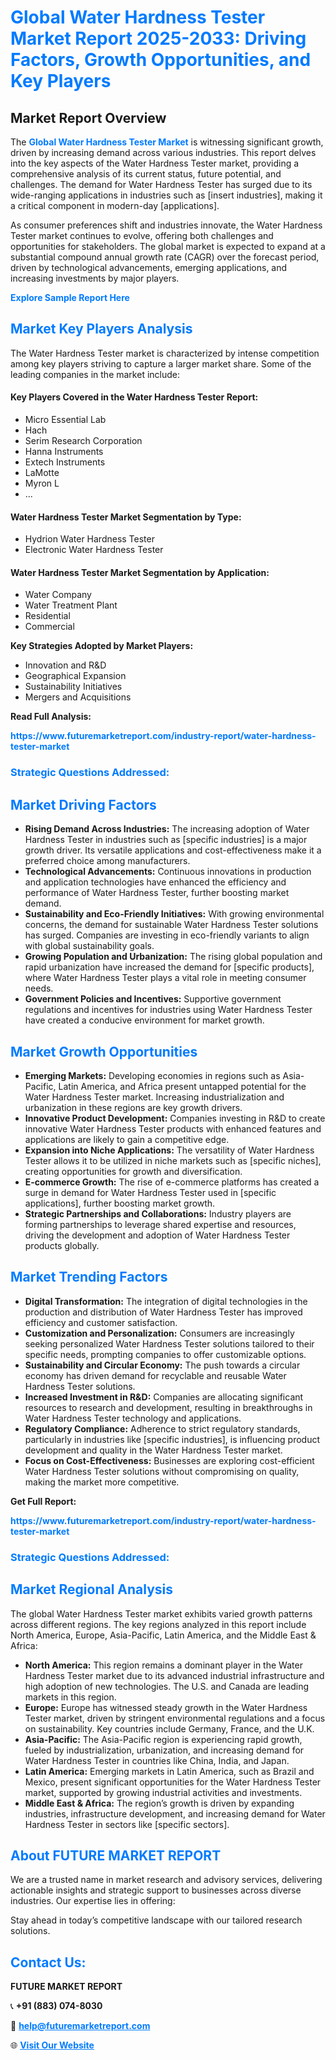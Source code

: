 <h1 style="color: #007BFF;">Global Water Hardness Tester Market Report 2025-2033: Driving Factors, Growth Opportunities, and Key Players</h1>

<section id="overview">
<h2>Market Report Overview</h2>
<p>The <a href="https://www.futuremarketreport.com/industry-report/water-hardness-tester-market" style="color: #007BFF; text-decoration: none;"><strong>Global Water Hardness Tester Market</strong></a> is witnessing significant growth, driven by increasing demand across various industries. This report delves into the key aspects of the Water Hardness Tester market, providing a comprehensive analysis of its current status, future potential, and challenges. The demand for Water Hardness Tester has surged due to its wide-ranging applications in industries such as [insert industries], making it a critical component in modern-day [applications].</p>
<p>As consumer preferences shift and industries innovate, the Water Hardness Tester market continues to evolve, offering both challenges and opportunities for stakeholders. The global market is expected to expand at a substantial compound annual growth rate (CAGR) over the forecast period, driven by technological advancements, emerging applications, and increasing investments by major players.</p>
</section>

<section id="overview">
<p><a href="https://www.futuremarketreport.com/request-sample/reportId=91268" style="color: #007BFF; text-decoration: none;"><strong>Explore Sample Report Here</strong></a></p>
</section>

<section id="key-players">
<h2 style="color: #007BFF;">Market Key Players Analysis</h2>
<p>The Water Hardness Tester market is characterized by intense competition among key players striving to capture a larger market share. Some of the leading companies in the market include:</p>
<h4>Key Players Covered in the Water Hardness Tester Report:</h4>
<ul><li>Micro Essential Lab</li><li>Hach</li><li>Serim Research Corporation</li><li>Hanna Instruments</li><li>Extech Instruments</li><li>LaMotte</li><li>Myron L</li><li>...</li></ul>
<h4>Water Hardness Tester Market Segmentation by Type:</h4>
<ul><li>Hydrion Water Hardness Tester</li><li>Electronic Water Hardness Tester</li></ul>

<h4>Water Hardness Tester Market Segmentation by Application:</h4>
<ul><li>Water Company</li><li>Water Treatment Plant</li><li>Residential</li><li>Commercial</li></ul>
<p><strong>Key Strategies Adopted by Market Players:</strong></p>
<ul>
<li>Innovation and R&D</li>
<li>Geographical Expansion</li>
<li>Sustainability Initiatives</li>
<li>Mergers and Acquisitions</li>
</ul>
</section>

<section>
<p><strong>Read Full Analysis: </strong></p><a href="https://www.futuremarketreport.com/industry-report/water-hardness-tester-market" style="color: #007BFF; text-decoration: none;"><strong>https://www.futuremarketreport.com/industry-report/water-hardness-tester-market</strong></a>
<h3 style="color: #007BFF;">Strategic Questions Addressed:</h3>
</section>

<section id="driving-factors">
<h2 style="color: #007BFF;">Market Driving Factors</h2>
<ul>
<li><strong>Rising Demand Across Industries:</strong> The increasing adoption of Water Hardness Tester in industries such as [specific industries] is a major growth driver. Its versatile applications and cost-effectiveness make it a preferred choice among manufacturers.</li>
<li><strong>Technological Advancements:</strong> Continuous innovations in production and application technologies have enhanced the efficiency and performance of Water Hardness Tester, further boosting market demand.</li>
<li><strong>Sustainability and Eco-Friendly Initiatives:</strong> With growing environmental concerns, the demand for sustainable Water Hardness Tester solutions has surged. Companies are investing in eco-friendly variants to align with global sustainability goals.</li>
<li><strong>Growing Population and Urbanization:</strong> The rising global population and rapid urbanization have increased the demand for [specific products], where Water Hardness Tester plays a vital role in meeting consumer needs.</li>
<li><strong>Government Policies and Incentives:</strong> Supportive government regulations and incentives for industries using Water Hardness Tester have created a conducive environment for market growth.</li>
</ul>
</section>

<section id="growth-opportunities">
<h2 style="color: #007BFF;">Market Growth Opportunities</h2>
<ul>
<li><strong>Emerging Markets:</strong> Developing economies in regions such as Asia-Pacific, Latin America, and Africa present untapped potential for the Water Hardness Tester market. Increasing industrialization and urbanization in these regions are key growth drivers.</li>
<li><strong>Innovative Product Development:</strong> Companies investing in R&D to create innovative Water Hardness Tester products with enhanced features and applications are likely to gain a competitive edge.</li>
<li><strong>Expansion into Niche Applications:</strong> The versatility of Water Hardness Tester allows it to be utilized in niche markets such as [specific niches], creating opportunities for growth and diversification.</li>
<li><strong>E-commerce Growth:</strong> The rise of e-commerce platforms has created a surge in demand for Water Hardness Tester used in [specific applications], further boosting market growth.</li>
<li><strong>Strategic Partnerships and Collaborations:</strong> Industry players are forming partnerships to leverage shared expertise and resources, driving the development and adoption of Water Hardness Tester products globally.</li>
</ul>
</section>

<section id="trending-factors">
<h2 style="color: #007BFF;">Market Trending Factors</h2>
<ul>
<li><strong>Digital Transformation:</strong> The integration of digital technologies in the production and distribution of Water Hardness Tester has improved efficiency and customer satisfaction.</li>
<li><strong>Customization and Personalization:</strong> Consumers are increasingly seeking personalized Water Hardness Tester solutions tailored to their specific needs, prompting companies to offer customizable options.</li>
<li><strong>Sustainability and Circular Economy:</strong> The push towards a circular economy has driven demand for recyclable and reusable Water Hardness Tester solutions.</li>
<li><strong>Increased Investment in R&D:</strong> Companies are allocating significant resources to research and development, resulting in breakthroughs in Water Hardness Tester technology and applications.</li>
<li><strong>Regulatory Compliance:</strong> Adherence to strict regulatory standards, particularly in industries like [specific industries], is influencing product development and quality in the Water Hardness Tester market.</li>
<li><strong>Focus on Cost-Effectiveness:</strong> Businesses are exploring cost-efficient Water Hardness Tester solutions without compromising on quality, making the market more competitive.</li>
</ul>
</section>

<section>
<p><strong>Get Full Report: </strong></p><a href="https://www.futuremarketreport.com/industry-report/water-hardness-tester-market" style="color: #007BFF; text-decoration: none;"><strong>https://www.futuremarketreport.com/industry-report/water-hardness-tester-market</strong></a>
<h3 style="color: #007BFF;">Strategic Questions Addressed:</h3>
</section>


<section id="regional-analysis">
<h2 style="color: #007BFF;">Market Regional Analysis</h2>
<p>The global Water Hardness Tester market exhibits varied growth patterns across different regions. The key regions analyzed in this report include North America, Europe, Asia-Pacific, Latin America, and the Middle East & Africa:</p>
<ul>
<li><strong>North America:</strong> This region remains a dominant player in the Water Hardness Tester market due to its advanced industrial infrastructure and high adoption of new technologies. The U.S. and Canada are leading markets in this region.</li>
<li><strong>Europe:</strong> Europe has witnessed steady growth in the Water Hardness Tester market, driven by stringent environmental regulations and a focus on sustainability. Key countries include Germany, France, and the U.K.</li>
<li><strong>Asia-Pacific:</strong> The Asia-Pacific region is experiencing rapid growth, fueled by industrialization, urbanization, and increasing demand for Water Hardness Tester in countries like China, India, and Japan.</li>
<li><strong>Latin America:</strong> Emerging markets in Latin America, such as Brazil and Mexico, present significant opportunities for the Water Hardness Tester market, supported by growing industrial activities and investments.</li>
<li><strong>Middle East & Africa:</strong> The region’s growth is driven by expanding industries, infrastructure development, and increasing demand for Water Hardness Tester in sectors like [specific sectors].</li>
</ul>
</section>

<footer>
<h2 style="color: #007BFF;">About FUTURE MARKET REPORT</h2>
<p>We are a trusted name in market research and advisory services, delivering actionable insights and strategic support to businesses across diverse industries. Our expertise lies in offering:</p>

<p>Stay ahead in today’s competitive landscape with our tailored research solutions.</p>

<h2 style="color: #007BFF;">Contact Us:</h2>
<p><strong>FUTURE MARKET REPORT</strong></p>
<p>📞 <strong>+91 (883) 074-8030</strong></p>
<p>📧 <strong><a href="mailto:help@futuremarketreport.com" style="color: #007BFF;">help@futuremarketreport.com</a></strong></p>
<p>🌐 <strong><a href="https://www.futuremarketreport.com/" style="color: #007BFF;">Visit Our Website</a></strong></p>
</footer>